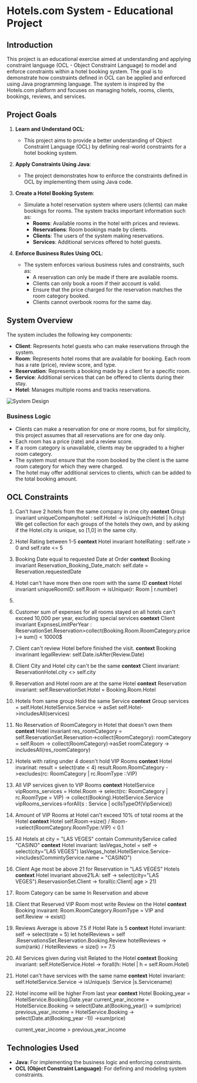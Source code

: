 # Hotels.com System - Educational Project

## Introduction
This project is an educational exercise aimed at understanding and applying constraint language (OCL - Object Constraint Language) to model and enforce constraints within a hotel booking system. The goal is to demonstrate how constraints defined in OCL can be applied and enforced using Java programming language. The system is inspired by the Hotels.com platform and focuses on managing hotels, rooms, clients, bookings, reviews, and services.

## Project Goals
1. **Learn and Understand OCL**: 
   - This project aims to provide a better understanding of Object Constraint Language (OCL) by defining real-world constraints for a hotel booking system.
   
2. **Apply Constraints Using Java**: 
   - The project demonstrates how to enforce the constraints defined in OCL by implementing them using Java code.

3. **Create a Hotel Booking System**:
   - Simulate a hotel reservation system where users (clients) can make bookings for rooms. The system tracks important information such as:
     - **Rooms**: Available rooms in the hotel with prices and reviews.
     - **Reservations**: Room bookings made by clients.
     - **Clients**: The users of the system making reservations.
     - **Services**: Additional services offered to hotel guests.
   
4. **Enforce Business Rules Using OCL**:
   - The system enforces various business rules and constraints, such as:
     - A reservation can only be made if there are available rooms.
     - Clients can only book a room if their account is valid.
     - Ensure that the price charged for the reservation matches the room category booked.
     - Clients cannot overbook rooms for the same day.
     
## System Overview
The system includes the following key components:

- **Client**: Represents hotel guests who can make reservations through the system.
- **Room**: Represents hotel rooms that are available for booking. Each room has a rate (price), review score, and type.
- **Reservation**: Represents a booking made by a client for a specific room.
- **Service**: Additional services that can be offered to clients during their stay.
- **Hotel**: Manages multiple rooms and tracks reservations.

![System Design](image.png)

### Business Logic
- Clients can make a reservation for one or more rooms, but for simplicity, this project assumes that all reservations are for one day only.
- Each room has a price (rate) and a review score.
- If a room category is unavailable, clients may be upgraded to a higher room category.
- The system must ensure that the room booked by the client is the same room category for which they were charged.
- The hotel may offer additional services to clients, which can be added to the total booking amount.

## OCL Constraints
1. Can't have 2 hotels from the same company in one city
   **context** Group
   invariant uniqueCompanyhotel : self.Hotel -> isUnique(h:Hotel | h.city)
   We get collection for each groups of the hotels they own, and by asking if the Hotel.city is unique, so [1,0] in the same city.

2. Hotel Rating between 1-5
   **context** Hotel
   invariant hotelRating : self.rate > 0 and self.rate <= 5

3. Booking Date equal to requested Date at Order
   **context** Booking
   invariant Reservation_Booking_Date_match:
   self.date = Reservation.requestedDate 

4. Hotel can't have more then one room with the same ID
   **context** Hotel
   invariant uniqueRoomID: self.Room -> isUnique(r: Room | r.number)

5. 

6. Customer sum of expenses for all rooms stayed on all hotels can't exceed 10,000 per year, excluding special services
   **context** Client
   invariant ExpnsesLimitPerYear : ReservationSet.Reservation>collect(Booking.Room.RoomCategory.price)-> sum() < 10000$

7. Client can't review Hotel before finished the visit.
   **context** Booking
   invarinant legalReview: self.Date.isAfter(Review.Date)

8. Client City and Hotel city can't be the same
   **context** Client
   invariant: ReservationHotel.city <> self.city

9. Reservation and Hotel room are at the same Hotel
   **context** Reservation
   invariant: self.ReservationSet.Hotel  = Booking.Room.Hotel

10. Hotels from same group Hold the same Service
    **context** Group
    services = self.Hotel.HotelService.Service -> asSet
    self.Hotel->includesAll(services)

11. No Reservation of RoomCategory in Hotel that doesn't own them
    **context** Hotel
    invariant res_roomCategory = self.ReservationSet.Reservation->collect(RoomCategory):
    roomCategory = self.Room -> collect(RoomCategory)->asSet
    roomCategory -> includesAll(res_roomCategory)

12. Hotels with rating under 4 doesn't hold VIP Rooms
    **context** Hotel
    invarinat: result = select(rate < 4)
    result.Room.RoomCategory ->excludes(rc: RoomCategory | rc.RoomType ::VIP)

13. All VIP services given to VIP Rooms
    **context** HotelService
    vipRooms_services = Hotel.Room -> select(rc: RoomCategory  | rc.RoomType = VIP) -> collect(Booking).HotelService.Service
    vipRooms_services->forAll(s : Service | oclIsTypeOf(VipService))

14. Amount of VIP Rooms at Hotel can't exceed 10% of total rooms at the Hotel
    **context** Hotel
    self.Room->size() / Room->select(RoomCategory.RoomType::VIP) < 0.1

15. All Hotels at city = "LAS VEGES" contain CommunityService called "CASINO"
    **context** Hotel
    invariant: lasVegas_hotel = self -> select(city="LAS VEGES") 
    lasVegas_hotel.HotelService.Service->includes(CommintyService.name = "CASINO")

16. Client Age most be above 21 for Reservation in "LAS VEGES" Hotels
    **context** Hotel
    invariant above21LA: self -> select(city="LAS VEGES").ReservasionSet.Client -> forall(c:Client| age > 21)

17. Room Category can be same In Reservation and above

18. Client that Reserved VIP Room most write Review on the Hotel 
    **context** Booking
    invairant: Room.RoomCategory.RoomType  = VIP and self.Review -> exist()

19. Reviews Average is above 7.5 if Hotel Rate is 5
    **context** Hotel
    invariant: self -> select(rate = 5)
    let hotelReviews = self .ReservationsSet.Reservation.Booking.Review
    hotelReviews -> sum(rank) / HotelReviews -> size() >= 7.5

20. All Services given during visit Related to the Hotel
    **context** Booking
    invariant: self.HotelService.Hotel -> forall(h: Hotel | h = self.Room.Hotel)

21. Hotel can't have services with the same name
    **context** Hotel
    invariant: self.HotelService.Service -> isUnique(s :Service |s.Servicename)

22. Hotel income will be higher From last year
    **context** Hotel 
    Booking_year = HotelService.Booking.Date.year
    current_year_income = HotelService.Booking -> select(Date.at(Booking_year)) -> sum(price)
    previous_year_income = HotelService.Booking -> select(Date.at(Booking_year -1)) ->sum(price)

    current_year_income > previous_year_income 

    

## Technologies Used
- **Java**: For implementing the business logic and enforcing constraints.
- **OCL (Object Constraint Language)**: For defining and modeling system constraints.


